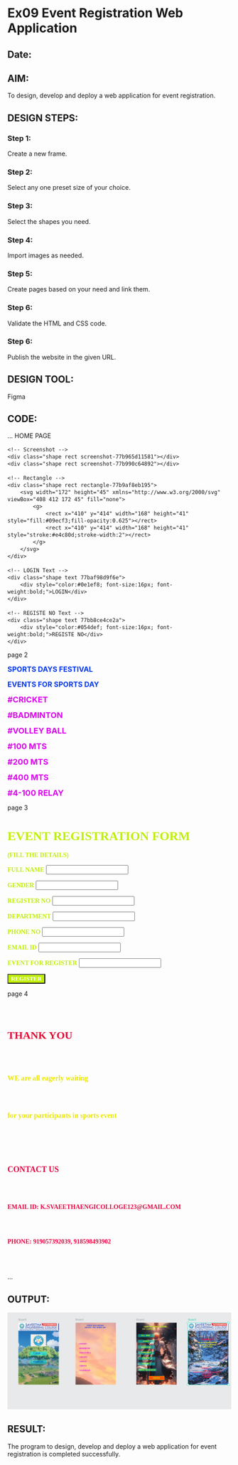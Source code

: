 # Ex09 Event Registration Web Application
## Date:

## AIM:
To design, develop and deploy a web application for event registration.

## DESIGN STEPS:

### Step 1:
Create a new frame.

### Step 2:
Select any one preset size of your choice.

### Step 3:
Select the shapes you need.

### Step 4:
Import images as needed.

### Step 5:
Create pages based on your need and link them.

### Step 6:

Validate the HTML and CSS code.

### Step 6:

Publish the website in the given URL.

## DESIGN TOOL:
Figma

## CODE:
...
HOME PAGE 
<!-- Frame: Board -->
<div class="frame board-77b8f5173f4d">
    <!-- WhatsApp Image -->
    <div class="shape rect whats-app-i-77b90fe0adad"></div>

    <!-- Screenshot -->
    <div class="shape rect screenshot-77b965d11581"></div>
    <div class="shape rect screenshot-77b990c64892"></div>

    <!-- Rectangle -->
    <div class="shape rect rectangle-77b9af8eb195">
        <svg width="172" height="45" xmlns="http://www.w3.org/2000/svg" viewBox="408 412 172 45" fill="none">
            <g>
                <rect x="410" y="414" width="168" height="41" style="fill:#09ecf3;fill-opacity:0.625"></rect>
                <rect x="410" y="414" width="168" height="41" style="stroke:#e4c80d;stroke-width:2"></rect>
            </g>
        </svg>
    </div>

    <!-- LOGIN Text -->
    <div class="shape text 77baf98d9f6e">
        <div style="color:#0e1ef8; font-size:16px; font-weight:bold;">LOGIN</div>
    </div>

    <!-- REGISTE NO Text -->
    <div class="shape text 77bb8ce4ce2a">
        <div style="color:#054def; font-size:16px; font-weight:bold;">REGISTE NO</div>
    </div>
</div>

page 2
<div class="frame board">
  <div class="shape text">
    <div class="text-node-html">
      <div class="root rich-text">
        <div class="paragraph-set">
          <p class="paragraph"><span style="color:rgba(5, 57, 241, 1);font-size:16px;font-weight:bold">SPORTS DAYS FESTIVAL</span></p>
          <p class="paragraph"><span style="color:rgba(5, 57, 241, 1);font-size:16px;font-weight:bold">EVENTS FOR SPORTS DAY</span></p>
        </div>
      </div>
    </div>
  </div>
  <div class="shape text">
    <div class="text-node-html">
      <div class="root rich-text">
        <div class="paragraph-set">
          <p class="paragraph"><span style="color:rgba(220, 5, 239, 1);font-size:18px;font-weight:bold">#CRICKET</span></p>
          <p class="paragraph"><span style="color:rgba(220, 5, 239, 1);font-size:18px;font-weight:bold">#BADMINTON</span></p>
          <p class="paragraph"><span style="color:rgba(220, 5, 239, 1);font-size:18px;font-weight:bold">#VOLLEY BALL</span></p>
          <p class="paragraph"><span style="color:rgba(220, 5, 239, 1);font-size:18px;font-weight:bold">#100 MTS</span></p>
          <p class="paragraph"><span style="color:rgba(220, 5, 239, 1);font-size:18px;font-weight:bold">#200 MTS</span></p>
          <p class="paragraph"><span style="color:rgba(220, 5, 239, 1);font-size:18px;font-weight:bold">#400 MTS</span></p>
          <p class="paragraph"><span style="color:rgba(220, 5, 239, 1);font-size:18px;font-weight:bold">#4-100 RELAY</span></p>
        </div>
      </div>
    </div>
  </div>
</div>

page 3
<!-- Event Registration Form -->
<div class="event-registration-form">
  <h1 style="color:#c0ef05; font-family:sourcesanspro; font-weight:bold;">EVENT REGISTRATION FORM</h1>
  <h2 style="color:#c0ef05; font-size:14px; font-family:sourcesanspro; font-weight:bold;">(FILL THE DETAILS)</h2>
  
  <!-- Full Name -->
  <label style="color:#c0ef05; font-family:sourcesanspro; font-weight:bold;">FULL NAME</label>
  <input type="text" class="form-control" />

  <!-- Gender -->
  <label style="color:#c0ef05; font-family:sourcesanspro; font-weight:bold;">GENDER</label>
  <input type="text" class="form-control" />

  <!-- Register No -->
  <label style="color:#c0ef05; font-family:sourcesanspro; font-weight:bold;">REGISTER NO</label>
  <input type="text" class="form-control" />

  <!-- Department -->
  <label style="color:#c0ef05; font-family:sourcesanspro; font-weight:bold;">DEPARTMENT</label>
  <input type="text" class="form-control" />

  <!-- Phone No -->
  <label style="color:#c0ef05; font-family:sourcesanspro; font-weight:bold;">PHONE NO</label>
  <input type="text" class="form-control" />

  <!-- Email ID -->
  <label style="color:#c0ef05; font-family:sourcesanspro; font-weight:bold;">EMAIL ID</label>
  <input type="email" class="form-control" />

  <!-- Event for Register -->
  <label style="color:#c0ef05; font-family:sourcesanspro; font-weight:bold;">EVENT FOR REGISTER</label>
  <input type="text" class="form-control" />

  <!-- Register Button -->
  <button style="color:#fff; background-color:#c0ef05; font-family:sourcesanspro; font-weight:bold;">REGISTER</button>
</div>


page 4
<div class="frame board">
  <div class="shape rect whats-app-image"></div>
  <div class="shape rect screenshot"></div>
  
  <div class="shape text">
    <div class="text-node-html">
      <div style="display: flex; white-space: break-spaces; align-items: flex-start;">
        <div>
          <p style="color: #e60635; font-size: 24px; font-family: sourcesanspro; font-weight: bold;">THANK YOU</p>
          <p style="color: #eae706; font-size: 16px; font-family: sourcesanspro; font-weight: bold;">WE are all eagerly waiting</p>
          <p style="color: #eae706; font-size: 16px; font-family: sourcesanspro; font-weight: bold;">for your participants in sports event</p>
        </div>
      </div>
    </div>
  </div>
  
  <div class="shape text">
    <div class="text-node-html">
      <div style="display: flex; white-space: break-spaces; align-items: flex-start;">
        <div>
          <p style="color: #ea0643; font-size: 18px; font-family: sourcesanspro; font-weight: bold;">CONTACT US</p>
          <p style="color: #ea0643; font-size: 14px; font-family: sourcesanspro; font-weight: bold;">EMAIL ID: K.SVAEETHAENGICOLLOGE123@GMAIL.COM</p>
          <p style="color: #ea0643; font-size: 14px; font-family: sourcesanspro; font-weight: bold;">PHONE: 919057392039, 918598493902</p>
        </div>
      </div>
    </div>
  </div>
</div>

...

## OUTPUT:
![alt text](<Screenshot 2024-12-23 110927-1.png>)

## RESULT:
The program to design, develop and deploy a web application for event registration is completed successfully.
